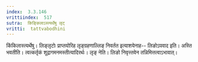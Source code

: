 ```yaml
---
index:  3.3.146
vrittiindex:  517
sutra:  किङ्किलाऽस्त्यर्थेषु लृट्
vritti:  tattvabodhini 
---
```


किंकिलास्त्यर्थेषु। लिङ्लृटोः प्राप्तयोरिह लृङ्ग्रहणाल्लिङ् निवर्तत इत्याशयेनाह-- लिङोऽपवाद इति। अस्ति भवतीति। त्वत्कर्तृकं शूद्रागमनमस्तीत्यादिरर्थः। लृङ् नेति। लिङो निवृत्त्तवेन तन्निमित्तत्वाऽभावात्।

